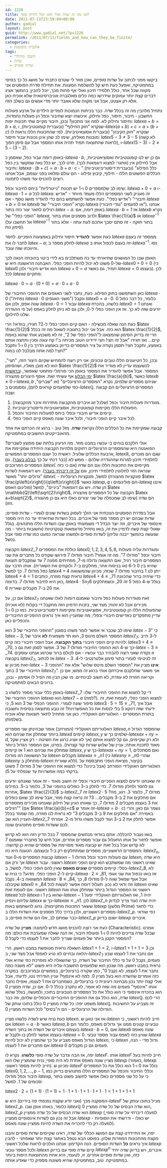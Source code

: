 ```yaml
---
id: 1226
title: אז מה זה שדה ואיך הוא יכול להיות סופי?
date: 2011-07-11T23:59:04+00:00
author: gadial
layout: post
guid: http://www.gadial.net/?p=1226
permalink: /2011/07/11/fields_and_how_can_they_be_finite/
categories:
  - אלגברה מופשטת
tags:
  - חשבון מודולרי
  - שדות
  - שדות סופיים
---
```

ביקשו ממני לכתוב על שדות סופיים, ואכן מוזר לי שטרם כתבתי על מושג כל כך בסיסי במתמטיקה, ואפעל כעת חיש קל להשלמת המעוות. את תחילת סדרת הפוסטים אני מקווה שכל אחד, כולל תלמידי תיכון ואולי אף פחות מכך, יוכל להבין; בהמשך אציג דברים קצת יותר עמוקים שידרשו כמה כלים מאלגברה אוניברסיטאית שלא אוכיח כאן אלא רק אצטט, אבל אני מקווה שלא אאבד יותר מדי אנשים גם בשלב הזה.

נתחיל מלהבין מה זה בכלל שדה. כבר בכיתות הנמוכות לומדים הילדים על ארבע פעולות החשבון - חיבור, חיסור, כפל וחילוק. איכשהו יוצא שחיבור וכפל הן פעולות נחמדות, וחיסור וחילוק לא. למה אני מתכוון? ובכן, חיבור מקיים שתי תכונות יפות: $latex a+b=b+a$, שנקרא "חוק החילוף" (ובעברית קומוטטיביות), ו-$latex \left(a+b\right)+c=a+\left(b+c\right)$ שנקרא "חוק הקיבוץ" (ובעברית אסוצאיטיביות). למי שהתכונות הללו נראות לו מובנות מאליהן, שימו לב שהן אינן נכונות עבור חיסור: $latex 5-3\ne3-5$ (לא קשה לראות שהתוצאה תמיד תהיה אותו המספר אבל עם סימן הפוך), ו-$latex \left(5-3\right)-2\ne5-\left(3-2\right)$.

באופן דומה עבור כפל, שאסמן כ-$latex a\cdot b$, גם כן יש לנו קומוטטיביות ואסוציאטיביות, אבל לחילוק אין (אתגר: למצוא דוגמאות לכך). פרט לכך, יש כלל נאה שמקשר בין כפל וחיבור: $latex a\cdot\left(b+c\right)=a\cdot b+a\cdot c$ - "כלל הפילוג" (ובעברית דיסטריביוטיביות). הכללים הפשוטים הללו - חילוף, קיבוץ ופילוג - הם עולם ומלואו בפני עצמם, אבל אנחנו רוצים להכניס עוד משהו לתמונה.

שימו לב שלמספרים 0 ו-1 יש תכונת "נייטרליות" ביחס לחיבור וכפל: $latex a+0=a$ ו-$latex a\cdot1=a$ לכל $latex a$. זה מעניק לשני המספרים הללו מעמד מיוחד - "אדיש חיבורי" ו"אדיש כפלי". כעת אפשר להשתמש בהם כדי להגדיר מושג נוסף - אם $latex a+b=0$ אז $latex b$ נקרא "הופכי חיבורי" של $latex a$ (או לפעמים "נגדי חיבורי"). אנחנו רגילים לתאר יצור כזה בתור $latex -a$. באופן דומה, אם $latex a\cdot b=1$ אז $latex b$ נקרא "הופכי כפלי" של $latex a$, ולרוב מסמנים אותו בתור $latex \frac{1}{a}$ או $latex a^{-1}$ (אל תחשבו על $latex a^{-1}$ בתור חזקה - זה סתם יסבך אתכם לעת עתה - אלא בתור סימון נוח).

כעת אפשר **להגדיר** חיסור וחילוק באמצעות הופכיים. לחסר $latex a$ ממספר זה בעצם לחבר לו את $latex -a$; לחלק מספר ב-$latex a$ זה בעצם לכפול אותו ב-$latex a^{-1}$. נסו והיווכחו שזה עובד.

האופן שבו כל המושגים שתיארתי עד כה משתלבים בא לידי ביטוי בהוכחה הנאה לכך של-0 פשוט לא יכול להיות הופכי כפלי. האבחנה הראשונה היא ש-$latex 0+0=0$ (כי $latex 0$ הוא אדיש חיבורי ולכן $latex a+0=a$ תמיד, גם כאשר $latex a=0$ בעצמו). לכן לכל $latex a$ מתקיים:

$latex a\cdot0=a\cdot\left(0+0\right)=a\cdot0+a\cdot0$

כאן השתמשנו בחוק הפילוג. כעת, נחבר לשני האגפים את ההופכי החיבורי של $latex a\cdot0$ ("נפחית $latex a\cdot0$ משני האגפים") ונקבל $latex 0=a\cdot0$. כלומר, כל דבר כפול 0 שווה אפס, ולכן אם $latex a\cdot0=1$ עבור $latex a$ כלשהו, בהכרח $latex 0=1$ ואנחנו יודעים שזה לא כך. אז אין הופכי כפלי ל-0, ולכן גם לא ניתן לחלק באפס (על פי ההגדרה שלנו לחילוק).

כעת הנה שאלה מכשילה - האם קיים הופכי כפלי ל-2? תגידו, בוודאי! הרי $latex \frac{1}{2}$ הוא כזה. אבל אני יכול בתגובה לשאול מה זה בכלל $latex \frac{1}{2}$, הרי זה בדיוק הסימון שהמצאנו ל"הופכי כפלי של 2", זה לא משכנע אותי שהוא באמת קיים&#8230; ואז תגידו "אבל זה חצי! חצי ידידינו הטוב מכיתה ב'! קח עוגה וסכין ותחצה אותם באמצע, ותקבל חצי! תסמן נקודה על ציר המספרים בדיוק באמצע הדרך בין 0 ו-1 ותקבל חצי! למה אתה מבלבל לנו במוח?"

ובכן, כל הטיעונים הללו טובים ונכונים; אני רק רוצה להמחיש שקיום היצור הזה, "חצי", הוא לא מובן מאליו, ושהסימון $latex \frac{1}{2}$ לכשעצמו עדיין לא מגדיר את המספר. אבל אפשר להגדיר את המספר באופן הכי פורמלי-מתמטי שאפשר, ו[בראשית ימי הבלוג](http://www.gadial.net/?p=24) אף עשיתי זאת. אוסף היצורים מהצורה $latex \frac{a}{b}$, כאשר $latex b\ne0$ ו-$latex a,b$ שניהם מספרים שלמים, נקרא "המספרים הרציונליים" (או "שברים", כפי שלפעמים קוראים להם), ומסומנים ב-$latex \mathbb{Q}$. המספרים הרציונליים הם קבוצה שבה:

  1. מוגדרות פעולות חיבור וכפל (שלכל זוג איברים מהקבוצה מחזירות איבר מהקבוצה).
  2. הפעולות הללו מקיימות קומוטטיביות, אסוציאטיביות ודיסטריביוטיביות.
  3. קיימים אדיש חיבורי וכפלי ביחס לפעולות החיבור והכפל.
  4. לכל איבר קיים הופכי חיבורי, ולכל איבר שונה מאפס קיים הופכי כפלי.

קבוצה שמקיימת את כל הכללים הללו נקראת **שדה**. מזל טוב - ברגע זה הכרתם את אחד מהאובייקטים החשובים במתמטיקה.

אולי חלקכם בוהים בי עכשיו במבט מוזר. מה הרעיון בלתת שם מפוצץ לשברים? הפואנטה היא שהמספרים הרציונליים רחוקים מלהיות הקבוצה היחידה שמקיימת את ארבעת הכללים שלעיל. ראשית כל ישנם המספרים הממשיים, $latex \mathbb{R}$, שגם הם מוכרים לתלמידי תיכון למרות שההגדרה שלהם - ממש לא (כבר דנתי על כך [בבלוג בעבר](http://www.gadial.net/?p=750)). גם המספרים המרוכבים $latex \mathbb{C}$ מקיימים את התכונות הללו וגם הם שדה (אם כי כזה שנראה הזוי לחלוטין לתלמידי תיכון, וגם [על זה דיברתי בעבר](http://www.gadial.net/?p=22)). ויש דוגמאות לשדות "גדולים יותר" מאשר $latex \mathbb{C}$ - למשל, פונקציות רציונליות (פונקציות מהצורה $latex \frac{p\left(x\right)}{q\left(x\right)}$ כאשר $latex p,q$ הם פולינומים ו-$latex q$ איננו פולינום האפס) הן שדה. ויש גם דוגמאות "ביניים", למשל $latex \mathbb{Q}\left(\sqrt{2}\right)$, הקבוצה של כל המספרים מהצורה $latex a+b\sqrt{2}$, הם שדה (שימו לב שמכפלה של שני יצורים כאלו היא גם כן מהצורה הזו).

אבל בסדרת הפוסטים הנוכחית אני הולך לעסוק בשדות שונים לגמרי - שדות סופיים; שדות שבהם יש רק מספר סופי של איברים. בכל השדות שתיארתי עד כה היה מספר אינסופי של איברים, וזה יוצר הבדל די משמעותי באופן שבו השדות הללו מתנהגים. בגלל שאולי קצת קשה לדמיין את זה, בואו נתחיל מדוגמאות קונקרטיות (וחשובות ביותר - מה שנעשה בהמשך ייבנה עליהן) לשדות סופיים ולמשהו שנראה כמעט כמו שדה סופי אבל נכשל.

הקבוצה $latex \mathbb{Z}\_{7}$ כוללת את המספרים $latex 0,1,2,3,4,5,6$, ומוגדרות עליה פעולות חיבור וכפל "מודולו 7". מה זה אומר? חיבור מודולו 7 פירושו שקודם כל מחברים את שני המספרים חיבור רגיל, ואם התוצאה גדולה מ-7, מפחיתים ממנה 7 עד שמקבלים תוצאה שהיא בין 0 ל-6 (או בניסוח אחר, מחלקים ב-7 ולוקחים את השארית). אותו הדבר עם כפל מודולו 7. כך למשל $latex 4+4$ ייתן לנו 1 בחיבור מודולו 7 שכזה; מכיוון שהמשוואה $latex 4+4=1$ נראית קצת מוזרה, כותבים $latex 4+4\equiv\_{7}1$ כדי שיהיה ברור שהכוונה כאן היא לחיבור מודולו 7. בדומה, $latex 4\cdot5\equiv_{7}6$ בגלל ש-4 כפול 5 זה 20, וכשמחלקים את 20 ב-7 מקבלים שארית 6.

אם כן, על $latex \mathbb{Z}_{7}$ זאת מוגדרות פעולות כפל וחיבור שאמנם דומות לאלו שאנחנו מכירים אבל לא זהות; מצד שני, בזכות הדמיון הזה מתקבל די בקלות (לא אוכיח) שהפעולות הללו הן קומוטטיביות, אסוציאטיביות ומקיימות דיסטריביוטיביות. כמו כן 0 ו-1 עדיין מתפקדים כאדישים חיבורי וכפלי; מה שמעניין הוא איך נראים ההופכיים החיבוריים והכפליים כאן.

שימו לב שכבר אי אפשר לומר משהו בסגנון "ההופכי החיבורי של 3 הוא $latex -3$" כי $latex -3$, המספר השלם מינוס 3, הוא חד משמעית **לא** איבר של $latex \mathbb{Z}_{7}$; ל-3 חייב להיות קיים הופכי חיבורי **בתוך הקבוצה**. אבל הופכי חיבורי כזה קיים: $latex 3+4\equiv\_{7}0$, כך ש-4 הוא ההופכי החיבורי מודולו 7 של 3. אפשר לסמן זאת גם כ-$latex -3\equiv\_{7}4$. זו נקודה שאני רוצה להבהיר כבר עכשיו - אם לכולם ברור שכרגע אנחנו עוסקים בקבוצה $latex \mathbb{Z}_{7}$, אז לכתוב $latex -3$ זה לגיטימי לגמרי בתור סימון אלטרנטיבי ל-4. זאת מכיוון ש-$latex -3$ **אינו** מציין את "המספר השלם מינוס שלוש" אלא את "ההופכי החיבורי של 3 בתוך $latex \mathbb{Z}_{7}$". אני משער שחלקכם איבדתם אותי ברגע זה ממש; אם כן וקריאה חוזרת לא עוזרת, לא חשוב לבינתיים. מי שכן הבין וזה הפיל לו אסימון - ובכן, ברוכים הבאים למתמטיקה.

באופן כללי עבור מספר כלשהו ב-$latex \mathbb{Z}\_{7}$ די קל למצוא את ההופכי החיבורי שלו: ההופכי החיבורי של $latex a$ הוא $latex 7-a$ (למה?). למצוא הופכי כפלי, לעומת זאת, זה סיפור שונה לגמרי. ההופכי הכפלי של 3 הוא 5, כי $latex 3\cdot5=15\equiv\_{7}1$, אבל איך ידעתי שזה דווקא 5 בלי לנסות את כל האפשרויות? זה נובע מתוצאה בסיסית וחשובה בתורת המספרים - האלגוריתם האוקלידי. כאן אני מתחיל לתאר תוצאות שלא אוכיח בשלמותן.

האלגוריתם האוקלידי (המורחב) אומר שבהינתן שני מספרים $latex a,n$ שהמספר הגדול ביותר שמחלק את שניהם הוא $latex d$ קיימים $latex x,y$ שלמים כך ש-$latex ax+ny=d$, ולא רק שקיימים, גם קל למצוא אותם (אך לא אציג כרגע את השיטה - רק אציין שקל מאוד לתכנת אותה; עניין של שלוש שורות קוד קצרות). בפרט, אם המספר הגדול ביותר שמחלק את שניהם הוא 1 אז קיימים $latex x,y$ כך ש-$latex ax+ny=1$, ואם מסתכלים על המשוואה הזו מודולו $latex n$ מקבלים $latex ax\equiv\_{n}1$ (כי $latex ny\equiv\_{n}0$ שהרי $latex ny$ מתחלק ב-$latex n$ ללא שארית). בקיצור, מציאת הופכי מתבססת על האלגוריתם האוקלידי המורחב (אבל בינינו? כדי למצוא את ההופכי של 3 מודולו 7 פשוט בדקתי כמה אפשרויות עד שנפלתי על 5).

זה שאנחנו יודעים למצוא הופכיים חיבורי וכפלי זה חשוב מאוד - זה אומר שאנחנו יודעים גם לחסר ולחלק מודולו 7. כדי לחלק ב-3 כופלים בהופכי של 3, כלומר ב-5. במילים אחרות, $latex \frac{2}{3}$ ב-$latex \mathbb{Z}\_{7}$ זה $latex 2\cdot5$ מודולו 7, כלומר 3. רגע, מה? אם מחלקים את 2 ב-3 מקבלים&#8230; 3? זה נראה קצת מוזר, אבל שימו לב שאם כופלים את 3 בעצמו מקבלים 2 מודולו 7, כך שאותו הגיון של חילוק שאנחנו מכירים ממספרים "רגילים" (אם $latex \frac{a}{b}=c$ זה אומר ש-$latex a=b\cdot c$) נשמר גם כאן; והרי באמירה "אם מחלקים את 9 ב-3 מקבלים 3" לא נראית לנו מוזרה, מה שמוזר בכלל העניין הוא שב-$latex \mathbb{Z}\_{7}$ אפשר לחלק את 2 ב-3 ועוד לקבל משהו גדול מ-2. אמרתי לכם ששדות סופיים מתנהגים שונה.

בואו נעבור להכללה. אתם בוודאי מנחשים שהמספר 7 בכל הדיון הזה הוא לא קדוש ואפשר לחזור על אותו התעלול גם עבור מספרים אחרים, אבל חיש קל מתברר שאמנם 7 לא קדוש אבל בכל זאת יש קבוצה מאוד מסויימת של מספרים שהיא כן קדושה: המספרים הראשוניים; מספרים שמתחלקים רק ב-1 ובעצמם. הטענה היא כזו: $latex \mathbb{Z}_{n}$, קבוצת המספרים מ-0 ועוד $latex n-1$ עם פעולות חיבור וכפל מודולו $latex n$, היא שדה אך ורק אם $latex n$ ראשוני. עבור $latex n$ שאינו ראשוני מה שמשתבש הוא קיום הופכי כפלי: קיימים מספרים **שונים מאפס** שאין להם הופכי כפלי. למשל, ב-$latex \mathbb{Z}\_{8}$, לא קיים ל-2 הופכי כפלי. מדוע? כי נניח ש-$latex a\cdot2\equiv\_{8}1$, אז בואו נכפול את שני אגפי המשוואה ב-4. נקבל $latex a\cdot8\equiv\_{8}4$, אבל אגף שמאל שווה ל-0 מודולו 8, כך שקיבלנו $latex 0\equiv\_{8}4$ וזה ודאי לא נכון. תעלול דומה אפשר לעשות לכל $latex n$ שאינו ראשוני. אם לעומת זאת $latex n$ ראשוני אז המספר הגדול ביותר שמחלק אותו ואת $latex a$ לכל $latex a$ שהוא בין 1 ו-$latex n-1$ יהיה 1, ואז האלגוריתם האוקלידי יפעל עליהם וינפיק $latex x$ כך ש-$latex ax\equiv\_{n}1$. לכן $latex \mathbb{Z}\_{n}$ יהיה שדה (עוד צריך לבדוק ששאר התכונות מתקיימות). נהוג להשתמש באות $latex p$ (מלשון Prime) כדי לתאר מספרים ראשוניים, ולכן בדרך כלל מסמנים את השדות הללו ב-$latex \mathbb{Z}\_{p}$. כפי שודאי כבר שמתם לב, אלו הם שדות סופיים; ב-$latex \mathbb{Z}\_{p}$ ישנם בדיוק $latex p$ איברים.

כעת אני רוצה להכניס מושג חדש לתמונה: **מציין** של שדה (Characteristic). אמרנו שבכל שדה צריכים להיות 0 ו-1 ופעולת חיבור, אז הנה שאלה שמערבת את כולם: מה המספר הקטן ביותר של פעמים שצריך לחבר את 1 לעצמו כדי לקבל 0?

השאלה נראית מטופשת במבט ראשון. הרי $latex 1+1=2$, ו-$latex 1+1+1=3$ וכן הלאה ובחיים לא נגיע לאפס! אבל מצד שני, ב-$latex \mathbb{Z}_{7}$ אם נחבר את 1 לעצמו שבע פעמים, נקבל 0 על פי כללי החיבור של השדה, כך שהשאלה לא מופרכת כפי שהיא אולי נראית במבט ראשון. מה שנכון הוא שלפעמים התשובה עליה היא פשוט "לא משנה כמה נחבר את 1 לעצמו, לא נקבל 0", כמו שקורה ברציונליים, בממשיים ובמרוכבים. במקרה כזה אומרים שהשדה הוא בעל מציין 0. למה לא אינסוף? עניין הגדרתי נטו, לדעתי, אבל אולי קצת יותר נכון מבחינה רעיונית כי ברציונליים, כשמחברים את 1 לעצמו, ואפילו נחבר אותו "אינסוף" פעמים מה שזה לא אומר, לא נתקרב בכלל ל-0. אם כן, שדה ממציין 0 הוא בהכרח אינסופי כי הוא כולל את כל המספרים הטבעיים בתוכו; ולמעשה, בגלל שהוא שדה, הוא כולל גם את ההופכיים החיבוריים והכפליים שלהם, וזה כבר $latex \mathbb{Q}$. הרי לכם משפט יפה: כל שדה ממציין 0 כולל בתוכו עותק של $latex \mathbb{Q}$. זה מצביע על החשיבות הגדולה של הרציונליים - הם ה"בסיס" לכל השדות ממציין 0.

כעת נניח שיש לשדה כלשהו מציין $latex n$. אז אני טוען ש-$latex n$ חייב להיות ראשוני, כי אם $latex n=a\cdot b$ כאשר $latex a,b$ טבעיים קטנים ממנו אך גדולים מאפס, כלומר הם בעצמם איברים של השדה אז בתוך השדה $latex a\cdot b=0$, ואם $latex b$ שונה מאפס בעצמו אפשר לחלק בו ולקבל ש-$latex a=0$. שוויון כזה לאפס עבור מספר טבעי $latex a$ הגדול מאפס מצביע על כך שהמציין לא יכול להיות $latex n$, כי $latex n$ גדול מדי - הנה, אם מחברים את 1 לעצמו $latex a$ פעמים גם כן מקבלים 0.

יפה, אז הבה ונדבר על שדה סופי **כלשהו**. נקרא לו $latex F$. אותו $latex F$ חייב להיות בעל מציין שונה מאפס אחרת לא היה סופי; נניח שהמציין שלו הוא $latex p$ (כאמור, $latex p$ חייב להיות מספר ראשוני). מכיוון ש-$latex F$ כולל את 0 ו-1 הוא כולל את כל המספרים $latex 0,1,2,\dots,p-1$, וכללי החיבור והכפל של המספרים הללו מתנהגים בדיוק כמו חיבור וכפל מודולו $latex p$, כי על כל שני מספרים כאלו אפשר לחשוב פשוט בתור סכומים של 1. למשל:

$latex 2\cdot2=\left(1+1\right)\cdot\left(1+1\right)=1\cdot1+1\cdot1+1\cdot1+1\cdot1=1+1+1+1$

המסקנה מכך (ואני יודע שקצת נפנפתי פה בידיים) היא ש-$latex F$ מכיל בתוכו עותק של $latex \mathbb{Z}\_{p}$. כלומר, באותו אופן שבו $latex \mathbb{Q}$ הוא שדה הבסיס של כל שדה ממציין 0, $latex \mathbb{Z}\_{p}$ הוא שדה הבסיס של כל שדה ממציין $latex p$ (למעלה דיברתי על שדה סופי, אבל זה נכון גם לשדות אינסופיים ממציין $latex p$ - יש כאלו - ודרשתי את הסופיות למעלה רק כדי להכריח את השדה להיות ממציין שונה מאפס).

יפה, אז התיידדנו קצת עם המושג הכללי של שדה, ראינו שקיימים שדות סופיים והבנו מקצת מהתכונות המוזרות שלהן. בפוסט הבא נטפל באתגר קצת יותר שאפתני - להבין איך נראים **כל** השדות הסופיים. הנה הקדימון: אנחנו הולכים לראות שלכל ראשוני $latex p$ ולכל מספר טבעי $latex n$ קיים שדה סופי עם בדיוק $latex p^{n}$ איברים, ויש בדיוק שדה יחיד כזה, ואין שדות סופיים אחרים. זו, לטעמי, היא אחת מהתוצאות היפות ביותר במתמטיקה. טוב, במתמטיקה שהיא פשוטה מספיק כדי שאדע אותה.